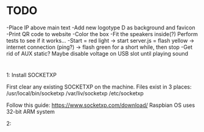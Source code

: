 # TODO
-Place IP above main text
-Add new logotype D as background and favicon
-Print QR code to website
-Color the box
-Fit the speakers inside(?) Perform tests to see if it works...
-Start = red light -> start server.js = flash yellow -> internet connection (ping?) -> flash green for a short while, then stop
-Get rid of AUX static? Maybe disable voltage on USB slot until playing sound
#

1: Install SOCKETXP

First clear any existing SOCKETXP on the machine. Files exist in 3 places:
/usr/local/bin/socketxp
/var/liv/socketxp
/etc/socketxp

Follow this guide:
https://www.socketxp.com/download/
Raspbian OS uses 32-bit ARM system

2: 